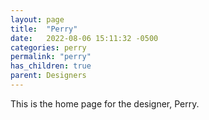 ```yaml
---
layout: page
title:  "Perry"
date:   2022-08-06 15:11:32 -0500
categories: perry
permalink: "perry"
has_children: true
parent: Designers
---
```

This is the home page for the designer, Perry.
